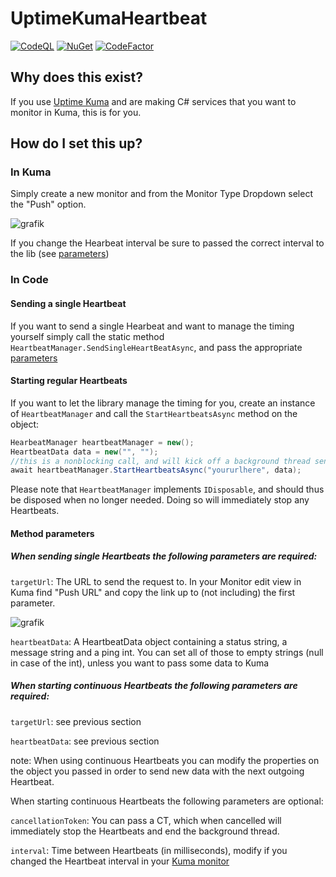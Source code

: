 # UptimeKumaHeartbeat

[![CodeQL](https://github.com/JulianusIV/UptimeKumaHeartbeat/actions/workflows/codeql.yml/badge.svg?branch=master)](https://github.com/JulianusIV/UptimeKumaHeartbeat/actions/workflows/codeql.yml)
[![NuGet](https://img.shields.io/nuget/v/UptimeKumaHeartbeat.svg?label=NuGet)](https://nuget.org/packages/UptimeKumaHeartbeat)
[![CodeFactor](https://www.codefactor.io/repository/github/julianusiv/uptimekumaheartbeat/badge)](https://www.codefactor.io/repository/github/julianusiv/uptimekumaheartbeat)

## Why does this exist?

If you use [Uptime Kuma](https://github.com/louislam/uptime-kuma) and are making C# services that you want to monitor in Kuma, this is for you.

## How do I set this up?

### In Kuma

Simply create a new monitor and from the Monitor Type Dropdown select the "Push" option.

![grafik](https://user-images.githubusercontent.com/65790187/216563486-81df61fe-11db-446e-95de-ef33c9f8fe5d.png)


If you change the Hearbeat interval be sure to passed the correct interval to the lib (see [parameters](#method-parameters))

### In Code

#### Sending a single Heartbeat

If you want to send a single Hearbeat and want to manage the timing yourself simply call the static method ``HeartbeatManager.SendSingleHeartBeatAsync``, and pass the appropriate [parameters](#method-parameters)

#### Starting regular Heartbeats

If you want to let the library manage the timing for you, create an instance of ``HeartbeatManager`` and call the ``StartHeartbeatsAsync`` method on the object:
```cs
HearbeatManager heartbeatManager = new();
HeartbeatData data = new("", "");
//this is a nonblocking call, and will kick off a background thread sending regular heartbeats
await heartbeatManager.StartHeartbeatsAsync("yoururlhere", data); 
```
Please note that ``HeartbeatManager`` implements ``IDisposable``, and should thus be disposed when no longer needed. Doing so will immediately stop any Heartbeats.

#### Method parameters

##### When sending single Heartbeats the following parameters are required:

``targetUrl``: 
The URL to send the request to.
In your Monitor edit view in Kuma find "Push URL" and copy the link up to (not including) the first parameter.

![grafik](https://user-images.githubusercontent.com/65790187/216561263-8f9fbfc7-8c9e-4116-a471-f5ed8f01c524.png)

``heartbeatData``:
A HeartbeatData object containing a status string, a message string and a ping int.
You can set all of those to empty strings (null in case of the int), unless you want to pass some data to Kuma

##### When starting continuous Heartbeats the following parameters are required:

``targetUrl``:
see previous section

``heartbeatData``:
see previous section

note:
When using continuous Heartbeats you can modify the properties on the object you passed in order to send new data with the next outgoing Heartbeat.

When starting continuous Heartbeats the following parameters are optional:

``cancellationToken``:
You can pass a CT, which when cancelled will immediately stop the Heartbeats and end the background thread.

``interval``:
Time between Heartbeats (in milliseconds), modify if you changed the Heartbeat interval in your [Kuma monitor](#in-kuma)
